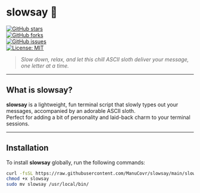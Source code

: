 # slowsay 🦥

[![GitHub stars](https://img.shields.io/github/stars/ManuCovr/slowsay?style=social)](https://github.com/ManuCovr/slowsay/stargazers)  
[![GitHub forks](https://img.shields.io/github/forks/ManuCovr/slowsay?style=social)](https://github.com/ManuCovr/slowsay/network/members)  
[![GitHub issues](https://img.shields.io/github/issues/ManuCovr/slowsay)](https://github.com/ManuCovr/slowsay/issues)  
[![License: MIT](https://img.shields.io/badge/License-MIT-yellow.svg)](https://opensource.org/licenses/MIT)

> *Slow down, relax, and let this chill ASCII sloth deliver your message, one letter at a time.*

---

## What is slowsay?

**slowsay** is a lightweight, fun terminal script that slowly types out your messages, accompanied by an adorable ASCII sloth.  
Perfect for adding a bit of personality and laid-back charm to your terminal sessions.

---

## Installation

To install **slowsay** globally, run the following commands:

```bash
curl -fsSL https://raw.githubusercontent.com/ManuCovr/slowsay/main/slowsay -o slowsay
chmod +x slowsay
sudo mv slowsay /usr/local/bin/

